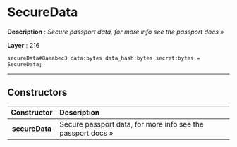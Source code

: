 # SecureData

**Description** : *Secure passport data, for more info see the passport docs &raquo;*

**Layer** : 216

```tl
secureData#8aeabec3 data:bytes data_hash:bytes secret:bytes = SecureData;
```

---

## Constructors

| Constructor | Description |
| :---: | :--- |
| [**secureData**](constructor/secureData) | Secure passport data, for more info see the passport docs » |